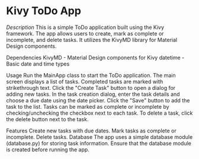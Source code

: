 # Kivy ToDo App

*Description*
This is a simple ToDo application built using the Kivy framework. The app allows users to create, mark as complete or incomplete, and delete tasks. It utilizes the KivyMD library for Material Design components.

Dependencies
KivyMD - Material Design components for Kivy
datetime - Basic date and time types

Usage
Run the MainApp class to start the ToDo application.
The main screen displays a list of tasks. Completed tasks are marked with strikethrough text.
Click the "Create Task" button to open a dialog for adding new tasks.
In the task creation dialog, enter the task details and choose a due date using the date picker.
Click the "Save" button to add the task to the list.
Tasks can be marked as complete or incomplete by checking/unchecking the checkbox next to each task.
To delete a task, click the delete button next to the task.

Features
Create new tasks with due dates.
Mark tasks as complete or incomplete.
Delete tasks.
Database
The app uses a simple database module (database.py) for storing task information. Ensure that the database module is created before running the app.
